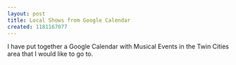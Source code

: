 ```yaml
---
layout: post
title: Local Shows from Google Calendar
created: 1181167077
---
```


I have put together a Google Calendar with Musical Events in the Twin Cities area that I would like to go to.

